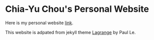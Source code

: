 # Chia-Yu Chou's Personal Website

Here is my personal website [link](https://xh5a5n6k6.github.io/).

This website is adpated from jekyll theme [Lagrange](https://github.com/LeNPaul/Lagrange) by Paul Le.